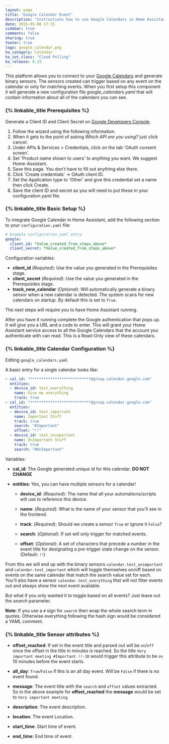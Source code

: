 ```yaml
---
layout: page
title: "Google Calendar Event"
description: "Instructions how to use Google Calendars in Home Assistant."
date: 2015-05-08 17:15
sidebar: true
comments: false
sharing: true
footer: true
logo: google_calendar.png
ha_category: Calendar
ha_iot_class: "Cloud Polling"
ha_release: 0.33
---
```



This platform allows you to connect to your [Google Calendars](https://calendar.google.com) and generate binary sensors. The sensors created can trigger based on any event on the calendar or only for matching events. When you first setup this component it will generate a new configuration file *google_calendars.yaml* that will contain information about all of the calendars you can see.

### {% linkable_title Prerequisites %}

Generate a Client ID and Client Secret on [Google Developers Console](https://console.developers.google.com/start/api?id=calendar).

1. Follow the wizard using the following information.
1. When it gets to the point of asking _Which API are you using?_ just click cancel.
1. Under APIs & Services > Credentials, click on the tab 'OAuth consent screen'.
1. Set 'Product name shown to users' to anything you want. We suggest Home-Assistant.
1. Save this page. You don't have to fill out anything else there.
1. Click 'Create credentials' -> OAuth client ID.
1. Set the Application type to 'Other' and give this credential set a name then click Create.
1. Save the client ID and secret as you will need to put these in your configuration.yaml file.

### {% linkable_title Basic Setup %}

To integrate Google Calendar in Home Assistant, add the following section to your `configuration.yaml` file:

```yaml
# Example configuration.yaml entry
google:
  client_id: *Value_created_from_steps_above*
  client_secret: *Value_created_from_steps_above*
```

Configuration variables:

- **client_id** (*Required*): Use the value you generated in the Prerequisites stage.
- **client_secret** (*Required*): Use the value you generated in the Prerequisites stage.
- **track_new_calendar** (*Optional*): Will automatically generate a binary sensor when a new calendar is detected. The system scans for new calendars on startup. By default this is set to `True`.

The next steps will require you to have Home Assistant running.

After you have it running complete the Google authentication that pops up. It will give you a URL and a code to enter. This will grant your Home Assistant service access to all the Google Calendars that the account you authenticate with can read. This is a Read-Only view of these calendars.


### {% linkable_title Calendar Configuration %}
Editing `google_calendars.yaml`

A basic entry for a single calendar looks like:

```yaml
- cal_id: "***************************@group.calendar.google.com"
  entities:
  - device_id: test_everything
    name: Give me everything
    track: true
- cal_id: "***************************@group.calendar.google.com"
  entities:
  - device_id: test_important
    name: Important Stuff
    track: true
    search: "#Important"
    offset: "!!"
  - device_id: test_unimportant
    name: UnImportant Stuff
    track: true
    search: "#UnImportant"
```

Variables:

- **cal_id**: The Google generated unique id for this calendar. **DO NOT CHANGE**

- **entities**: Yes, you can have multiple sensors for a calendar!

  - **device_id**: (*Required*): The name that all your automations/scripts will use to reference this device.
  
  - **name**: (*Required*): What is the name of your sensor that you'll see in the frontend.
  
  - **track**: (*Required*): Should we create a sensor `True` or ignore it `False`?
  
  - **search**: (*Optional*): If set will only trigger for matched events.
  
  - **offset**: (*Optional*): A set of characters that precede a number in the event title for designating a pre-trigger state change on the sensor. (Default: `!!`)
  
From this we will end up with the binary sensors `calendar.test_unimportant` and `calendar.test_important` which will toggle themselves on/off based on events on the same calendar that match the search value set for each. You'll also have a sensor `calendar.test_everything` that will not filter events out and always show the next event available.

But what if you only wanted it to toggle based on all events? Just leave out the *search* parameter.

**Note**: If you use a `#` sign for `search` then wrap the whole search term in quotes. Otherwise everything following the hash sign would be considered a YAML comment.


### {% linkable_title Sensor attributes %}

 - **offset_reached**: If set in the event title and parsed out will be `on`/`off` once the offset in the title in minutes is reached. So the title `Very important meeting #Important !!-10` would trigger this attribute to be `on` 10 minutes before the event starts.

 - **all_day**: `True`/`False` if this is an all day event. Will be `False` if there is no event found.

 - **message**: The event title with the `search` and `offset` values extracted. So in the above example for **offset_reached** the **message** would be set to `Very important meeting`

 - **description**: The event description.

 - **location**: The event Location.

 - **start_time**: Start time of event.

 - **end_time**: End time of event.
